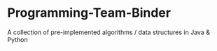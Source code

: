 # Programming-Team-Binder
A collection of pre-implemented algorithms / data structures in Java &amp; Python
